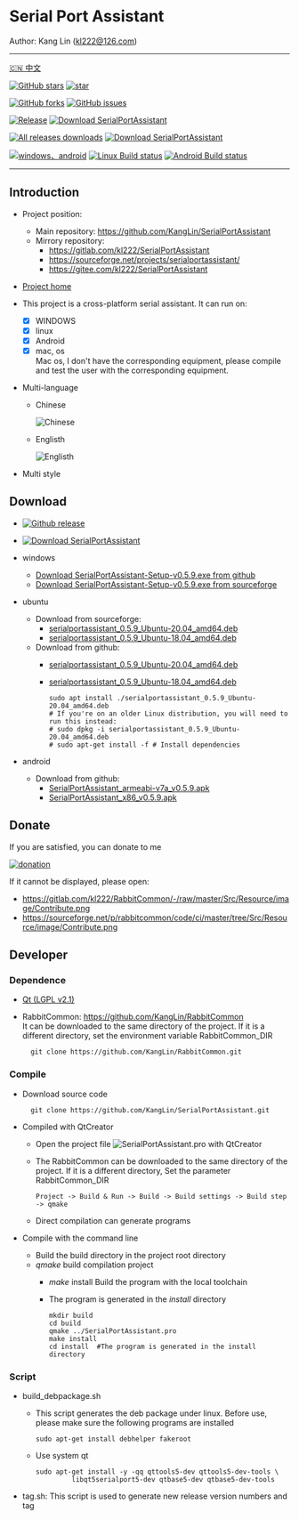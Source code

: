# Serial Port Assistant

Author: Kang Lin (kl222@126.com)

--------------------------------

[:cn: 中文](README_zh_CN.md)

[![GitHub stars](https://img.shields.io/github/stars/KangLin/SerialPortAssistant?label=Github%20stars)](https://github.com/KangLin/SerialPortAssistant/stars)
[![star](https://gitee.com/kl222/SerialPortAssistant/badge/star.svg?theme=dark)](https://gitee.com/kl222/SerialPortAssistant/stargazers)

[![GitHub forks](https://img.shields.io/github/forks/KangLin/SerialPortAssistant)](https://github.com/KangLin/SerialPortAssistant/forks)
[![GitHub issues](https://img.shields.io/github/issues/KangLin/SerialPortAssistant)](https://github.com/KangLin/SerialPortAssistant/issues)

[![Release](https://img.shields.io/github/release/KangLin/SerialPortAssistant?label=Github%20release)](https://github.com/KangLin/SerialPortAssistant/releases/latest)
[![Download SerialPortAssistant](https://a.fsdn.com/con/app/sf-download-button)](https://sourceforge.net/projects/serialportassistant/files/latest/download)

[![All releases downloads](https://img.shields.io/github/downloads/KangLin/SerialPortAssistant/total?label=Github%20downloads)](https://github.com/KangLin/SerialPortAssistant/releases)
[![Download SerialPortAssistant](https://img.shields.io/sourceforge/dt/serialportassistant.svg?label=Sourceforge%20downloads)](https://sourceforge.net/projects/serialportassistant/files/latest/download)

[![windows、android](https://ci.appveyor.com/api/projects/status/y77e828ysqc79r9o?svg=true)](https://ci.appveyor.com/project/KangLin/serialportassistant)
[![Linux Build status](https://github.com/kanglin/SerialPortAssistant/actions/workflows/ubuntu.yml/badge.svg?branch=master)](https://github.com/kanglin/SerialPortAssistant/actions)
[![Android Build status](https://github.com/kanglin/SerialPortAssistant/actions/workflows/android.yml/badge.svg?branch=master)](https://github.com/kanglin/SerialPortAssistant/actions)

--------------------------------

## Introduction
- Project position:
  + Main repository: https://github.com/KangLin/SerialPortAssistant
  + Mirrory repository:
    - https://gitlab.com/kl222/SerialPortAssistant
    - https://sourceforge.net/projects/serialportassistant/
    - https://gitee.com/kl222/SerialPortAssistant
- [Project home](http://kanglin.github.io/SerialPortAssistant)
- This project is a cross-platform serial assistant. It can run on:
  + [x] WINDOWS
  + [x] linux
  + [x] Android
  + [x] mac, os  
    Mac os, I don't have the corresponding equipment,
    please compile and test the user with the corresponding equipment.
- Multi-language
  + Chinese
  
    ![Chinese](Docs/ui-zh.jpg)

  + Englisth

    ![Englisth](Docs/ui-en.jpg)

- Multi style

## Download
- [![Github release](https://img.shields.io/github/release/KangLin/SerialPortAssistant?label=Github%20release)](https://github.com/KangLin/SerialPortAssistant/releases/latest)
- [![Download SerialPortAssistant](https://a.fsdn.com/con/app/sf-download-button)](https://sourceforge.net/projects/serialportassistant/files/latest/download) 

- windows
  + [Download SerialPortAssistant-Setup-v0.5.9.exe from github](https://github.com/KangLin/SerialPortAssistant/releases/download/v0.5.9/SerialPortAssistant-Setup-v0.5.9.exe)
  + [Download SerialPortAssistant-Setup-v0.5.9.exe from sourceforge](https://sourceforge.net/projects/serialportassistant/files/v0.5.9/SerialPortAssistant-Setup-v0.5.9.exe/download)

- ubuntu
  + Download from sourceforge:
    - [serialportassistant_0.5.9_Ubuntu-20.04_amd64.deb](https://sourceforge.net/projects/serialportassistant/files/v0.5.9/serialportassistant_0.5.9_Ubuntu-20.04_amd64.deb/download)
    - [serialportassistant_0.5.9_Ubuntu-18.04_amd64.deb](https://sourceforge.net/projects/serialportassistant/files/v0.5.9/serialportassistant_0.5.9_Ubuntu-18.04_amd64.deb/download)
  + Download from github:
    - [serialportassistant_0.5.9_Ubuntu-20.04_amd64.deb](https://github.com/KangLin/SerialPortAssistant/releases/download/v0.5.9/serialportassistant_0.5.9_Ubuntu-20.04_amd64.deb)
    - [serialportassistant_0.5.9_Ubuntu-18.04_amd64.deb](https://github.com/KangLin/SerialPortAssistant/releases/download/v0.5.9/serialportassistant_0.5.9_Ubuntu-18.04_amd64.deb)

          sudo apt install ./serialportassistant_0.5.9_Ubuntu-20.04_amd64.deb
          # If you're on an older Linux distribution, you will need to run this instead:         
          # sudo dpkg -i serialportassistant_0.5.9_Ubuntu-20.04_amd64.deb
          # sudo apt-get install -f # Install dependencies

- android
  + Download from github:
    - [SerialPortAssistant_armeabi-v7a_v0.5.9.apk](https://github.com/KangLin/SerialPortAssistant/releases/download/v0.5.9/SerialPortAssistant_armeabi-v7a_v0.5.9.apk)
    - [SerialPortAssistant_x86_v0.5.9.apk](https://github.com/KangLin/SerialPortAssistant/releases/download/v0.5.9/SerialPortAssistant_x86_v0.5.9.apk)

## Donate  
If you are satisfied, you can donate to me


[![donation](https://github.com/KangLin/RabbitCommon/raw/master/Src/Resource/image/Contribute.png "donation")](https://github.com/KangLin/RabbitCommon/raw/master/Src/Resource/image/Contribute.png "donation") 

If it cannot be displayed, please open:
- https://gitlab.com/kl222/RabbitCommon/-/raw/master/Src/Resource/image/Contribute.png
- https://sourceforge.net/p/rabbitcommon/code/ci/master/tree/Src/Resource/image/Contribute.png

## Developer  
### Dependence  

+ [Qt (LGPL v2.1)](http://qt.io/)
+ RabbitCommon: https://github.com/KangLin/RabbitCommon  
  It can be downloaded to the same directory of the project.
  If it is a different directory, set the environment variable RabbitCommon_DIR 

        git clone https://github.com/KangLin/RabbitCommon.git

### Compile  
  
- Download source code

        git clone https://github.com/KangLin/SerialPortAssistant.git

- Compiled with QtCreator
  + Open the project file ![SerialPortAssistant.pro](SerialPortAssistant.pro) with QtCreator
  + The RabbitCommon can be downloaded to the same directory of the project.
    If it is a different directory, Set the parameter RabbitCommon_DIR

        Project -> Build & Run -> Build -> Build settings -> Build step -> qmake 

  + Direct compilation can generate programs
- Compile with the command line
  + Build the build directory in the project root directory
  + *qmake* build compilation project
    - *make* install Build the program with the local toolchain
    - The program is generated in the *install* directory

          mkdir build
          cd build
          qmake ../SerialPortAssistant.pro
          make install
          cd install  #The program is generated in the install directory

### Script  

- build_debpackage.sh
  + This script generates the deb package under linux.
    Before use, please make sure the following programs are installed
  
        sudo apt-get install debhelper fakeroot 
    
  + Use system qt

        sudo apt-get install -y -qq qttools5-dev qttools5-dev-tools \
                 libqt5serialport5-dev qtbase5-dev qtbase5-dev-tools

- tag.sh: This script is used to generate new release version numbers and tag
